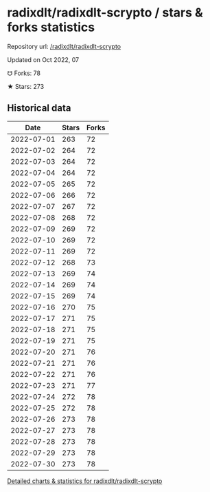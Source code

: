 # radixdlt/radixdlt-scrypto / stars & forks statistics

Repository url: [/radixdlt/radixdlt-scrypto](https://github.com/radixdlt/radixdlt-scrypto)

Updated on Oct 2022, 07

☋ Forks: 78

★ Stars: 273

## Historical data
| Date | Stars | Forks |
|------|-------|-------|
| 2022-07-01 | 263 | 72 | 
| 2022-07-02 | 264 | 72 | 
| 2022-07-03 | 264 | 72 | 
| 2022-07-04 | 264 | 72 | 
| 2022-07-05 | 265 | 72 | 
| 2022-07-06 | 266 | 72 | 
| 2022-07-07 | 267 | 72 | 
| 2022-07-08 | 268 | 72 | 
| 2022-07-09 | 269 | 72 | 
| 2022-07-10 | 269 | 72 | 
| 2022-07-11 | 269 | 72 | 
| 2022-07-12 | 268 | 73 | 
| 2022-07-13 | 269 | 74 | 
| 2022-07-14 | 269 | 74 | 
| 2022-07-15 | 269 | 74 | 
| 2022-07-16 | 270 | 75 | 
| 2022-07-17 | 271 | 75 | 
| 2022-07-18 | 271 | 75 | 
| 2022-07-19 | 271 | 75 | 
| 2022-07-20 | 271 | 76 | 
| 2022-07-21 | 271 | 76 | 
| 2022-07-22 | 271 | 76 | 
| 2022-07-23 | 271 | 77 | 
| 2022-07-24 | 272 | 78 | 
| 2022-07-25 | 272 | 78 | 
| 2022-07-26 | 273 | 78 | 
| 2022-07-27 | 273 | 78 | 
| 2022-07-28 | 273 | 78 | 
| 2022-07-29 | 273 | 78 | 
| 2022-07-30 | 273 | 78 | 


[Detailed charts & statistics for radixdlt/radixdlt-scrypto](https://reviewgithub.com/rep/radixdlt/radixdlt-scrypto)
